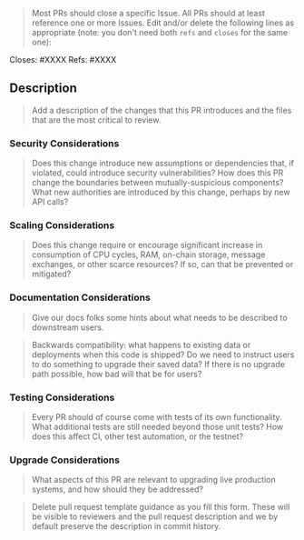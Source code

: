 <!-- < < < < < < < < < < < < < < < < < < < < < < < < < < < < < < < < < ☺
v                               ✰  Thanks for creating a PR! ✰
☺ > > > > > > > > > > > > > > > > > > > > > > > > > > > > > > > > >  -->

> Most PRs should close a specific Issue. All PRs should at least reference one or more Issues. Edit and/or delete the following lines as appropriate (note: you don't need both `refs` and `closes` for the same one):

Closes: #XXXX
Refs: #XXXX

## Description

> Add a description of the changes that this PR introduces and the files that are the most critical to review.

### Security Considerations

> Does this change introduce new assumptions or dependencies that, if violated, could introduce security vulnerabilities? How does this PR change the boundaries between mutually-suspicious components? What new authorities are introduced by this change, perhaps by new API calls?

### Scaling Considerations

> Does this change require or encourage significant increase in consumption of CPU cycles, RAM, on-chain storage, message exchanges, or other scarce resources? If so, can that be prevented or mitigated?

### Documentation Considerations

> Give our docs folks some hints about what needs to be described to downstream users.

> Backwards compatibility: what happens to existing data or deployments when this code is shipped? Do we need to instruct users to do something to upgrade their saved data? If there is no upgrade path possible, how bad will that be for users?

### Testing Considerations

> Every PR should of course come with tests of its own functionality. What additional tests are still needed beyond those unit tests? How does this affect CI, other test automation, or the testnet?

### Upgrade Considerations

> What aspects of this PR are relevant to upgrading live production systems, and how should they be addressed?

> Delete pull request template guidance as you fill this form. These will be visible to reviewers and the pull request description and we by default preserve the description in commit history.
